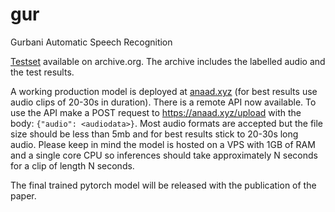 # gur
Gurbani Automatic Speech Recognition

[Testset](https://archive.org/details/test.tar_202112) available on archive.org. The archive includes the labelled audio and the test results.

A working production model is deployed at [anaad.xyz](https://anaad.xyz) (for best results use audio clips of 20-30s in duration). There is a remote API now available. To use the API make a POST request to https://anaad.xyz/upload with the body: `{"audio": <audiodata>}`. Most audio formats are accepted but the file size should be less than 5mb and for best results stick to 20-30s long audio. Please keep in mind the model is hosted on a VPS with 1GB of RAM and a single core CPU so inferences should take approximately N seconds for a clip of length N seconds. 

The final trained pytorch model will be released with the publication of the paper. 
